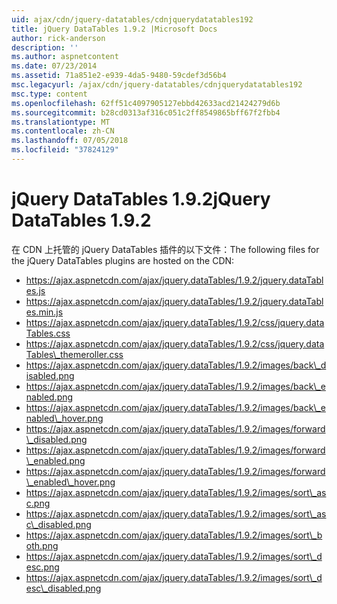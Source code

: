 ```yaml
---
uid: ajax/cdn/jquery-datatables/cdnjquerydatatables192
title: jQuery DataTables 1.9.2 |Microsoft Docs
author: rick-anderson
description: ''
ms.author: aspnetcontent
ms.date: 07/23/2014
ms.assetid: 71a851e2-e939-4da5-9480-59cdef3d56b4
msc.legacyurl: /ajax/cdn/jquery-datatables/cdnjquerydatatables192
msc.type: content
ms.openlocfilehash: 62ff51c4097905127ebbd42633acd21424279d6b
ms.sourcegitcommit: b28cd0313af316c051c2ff8549865bff67f2fbb4
ms.translationtype: MT
ms.contentlocale: zh-CN
ms.lasthandoff: 07/05/2018
ms.locfileid: "37824129"
---
```

<a name="jquery-datatables-192"></a><span data-ttu-id="6bf5d-102">jQuery DataTables 1.9.2</span><span class="sxs-lookup"><span data-stu-id="6bf5d-102">jQuery DataTables 1.9.2</span></span>
====================
<span data-ttu-id="6bf5d-103">在 CDN 上托管的 jQuery DataTables 插件的以下文件：</span><span class="sxs-lookup"><span data-stu-id="6bf5d-103">The following files for the jQuery DataTables plugins are hosted on the CDN:</span></span>

- https://ajax.aspnetcdn.com/ajax/jquery.dataTables/1.9.2/jquery.dataTables.js
- https://ajax.aspnetcdn.com/ajax/jquery.dataTables/1.9.2/jquery.dataTables.min.js
- https://ajax.aspnetcdn.com/ajax/jquery.dataTables/1.9.2/css/jquery.dataTables.css
- https://ajax.aspnetcdn.com/ajax/jquery.dataTables/1.9.2/css/jquery.dataTables\_themeroller.css
- https://ajax.aspnetcdn.com/ajax/jquery.dataTables/1.9.2/images/back\_disabled.png
- https://ajax.aspnetcdn.com/ajax/jquery.dataTables/1.9.2/images/back\_enabled.png
- https://ajax.aspnetcdn.com/ajax/jquery.dataTables/1.9.2/images/back\_enabled\_hover.png
- https://ajax.aspnetcdn.com/ajax/jquery.dataTables/1.9.2/images/forward\_disabled.png
- https://ajax.aspnetcdn.com/ajax/jquery.dataTables/1.9.2/images/forward\_enabled.png
- https://ajax.aspnetcdn.com/ajax/jquery.dataTables/1.9.2/images/forward\_enabled\_hover.png
- https://ajax.aspnetcdn.com/ajax/jquery.dataTables/1.9.2/images/sort\_asc.png
- https://ajax.aspnetcdn.com/ajax/jquery.dataTables/1.9.2/images/sort\_asc\_disabled.png
- https://ajax.aspnetcdn.com/ajax/jquery.dataTables/1.9.2/images/sort\_both.png
- https://ajax.aspnetcdn.com/ajax/jquery.dataTables/1.9.2/images/sort\_desc.png
- https://ajax.aspnetcdn.com/ajax/jquery.dataTables/1.9.2/images/sort\_desc\_disabled.png
